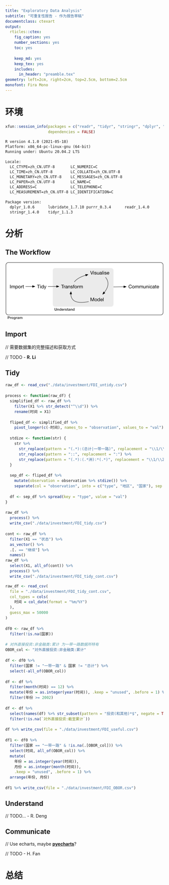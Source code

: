 ```yaml
---
title: "Exploratory Data Analysis"
subtitle: "可重复性报告 - 作为报告草稿"
documentclass: ctexart
output:
  rticles::ctex:
    fig_caption: yes
    number_sections: yes
    toc: yes

    keep_md: yes
    keep_tex: yes
    includes:
      in_header: "preamble.tex"
geometry: left=2cm, right=2cm, top=2.5cm, bottom=2.5cm
monofont: Fira Mono
---
```


# 环境




```r
xfun::session_info(packages = c("readr", "tidyr", "stringr", "dplyr", "purrr", "lubridate"),
                   dependencies = FALSE)
```

```
R version 4.1.0 (2021-05-18)
Platform: x86_64-pc-linux-gnu (64-bit)
Running under: Ubuntu 20.04.2 LTS

Locale:
  LC_CTYPE=zh_CN.UTF-8       LC_NUMERIC=C              
  LC_TIME=zh_CN.UTF-8        LC_COLLATE=zh_CN.UTF-8    
  LC_MONETARY=zh_CN.UTF-8    LC_MESSAGES=zh_CN.UTF-8   
  LC_PAPER=zh_CN.UTF-8       LC_NAME=C                 
  LC_ADDRESS=C               LC_TELEPHONE=C            
  LC_MEASUREMENT=zh_CN.UTF-8 LC_IDENTIFICATION=C       

Package version:
  dplyr_1.0.6      lubridate_1.7.10 purrr_0.3.4      readr_1.4.0     
  stringr_1.4.0    tidyr_1.1.3     
```

# 分析

## The Workflow

![The Data Science Workflow[^1]](workflow.png)

[^1]: This picture is from [R for Data Science](https://r4ds.had.co.nz/introduction.html) by Hadley Wickham and Garrett Grolemund, released under [CC BY-NC-ND 3.0 US](http://creativecommons.org/licenses/by-nc-nd/3.0/us/).

## Import

// 需要数据集的完整描述和获取方式

// TODO - **R. Li**

## Tidy


```r
raw_df <- read_csv("./data/investment/FDI_untidy.csv")

process <- function(raw_df) {
  simplified_df <- raw_df %>%
    filter(X1 %>% str_detect("^\\d")) %>%
    rename(时间 = X1)

  fliped_df <- simplified_df %>%
    pivot_longer(c(-时间), names_to = "observation", values_to = "val")

  stdize <- function(str) {
    str %>%
      str_replace(pattern = "(.*):(总计|一带一路)", replacement = "\\1/\\2/\\2") %>%
      str_replace(pattern = "::", replacement = ":") %>%
      str_replace(pattern = "(.*):(.*洲):*(.*)", replacement = "\\1/\\2/\\3")
  }

  sep_df <- fliped_df %>%
    mutate(observation = observation %>% stdize()) %>%
    separate(col = "observation", into = c("type", "地区", "国家"), sep = "/")

  df <- sep_df %>% spread(key = "type", value = "val")
}

raw_df %>%
  process() %>%
  write_csv("./data/investment/FDI_tidy.csv")

cont <- raw_df %>%
  filter(X1 == "状态") %>%
  as_vector() %>%
  .[. == "继续"] %>%
  names()
raw_df %>%
  select(X1, all_of(cont)) %>%
  process() %>%
  write_csv("./data/investment/FDI_tidy_cont.csv")
```


```r
raw_df <- read_csv(
  file = "./data/investment/FDI_tidy_cont.csv",
  col_types = cols(
    时间 = col_date(format = "%m/%Y")
  ),
  guess_max = 50000
)

df0 <- raw_df %>%
  filter(!is.na(国家))

# 对外直接投资:非金融类:累计 为一带一路数据所特有
OBOR_col <- "对外直接投资:非金融类:累计"

df <- df0 %>%
  filter(国家 != "一带一路" & 国家 != "总计") %>%
  select(-all_of(OBOR_col))

df <- df %>%
  filter(month(时间) == 12) %>%
  mutate(年份 = as.integer(year(时间)), .keep = "unused", .before = 1) %>%
  filter(年份 >= 2002)

df <- df %>%
  select(names(df) %>% str_subset(pattern = "投资(和其他)*$", negate = TRUE)) %>%
  filter(!is.na(`对外直接投资:截至累计`))

df %>% write_csv(file = "./data/investment/FDI_useful.csv")

df1 <- df0 %>%
  filter(国家 == "一带一路" & !is.na(.[OBOR_col])) %>%
  select(时间, all_of(OBOR_col)) %>%
  mutate(
    年份 = as.integer(year(时间)),
    月份 = as.integer(month(时间)),
    .keep = "unused", .before = 1) %>%
  arrange(年份, 月份)

df1 %>% write_csv(file = "./data/investment/FDI_OBOR.csv")
```

## Understand

// TODO... - R. Deng

## Communicate

// Use echarts, maybe [**pyecharts**](https://github.com/pyecharts)?

// TODO - H. Fan

# 总结


